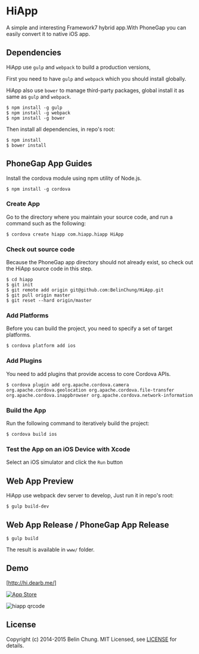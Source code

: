 HiApp
=====

A simple and interesting Framework7 hybrid app.With PhoneGap you can easily convert it to native iOS app.

## Dependencies

HiApp use `gulp` and `webpack` to build a production versions,

First you need to have `gulp` and `webpack` which you should install globally.

HiApp also use `bower` to manage third-party packages, global install it as same as `gulp` and `webpack`.

```
$ npm install -g gulp
$ npm install -g webpack
$ npm install -g bower
```

Then install all dependencies, in repo's root:

```
$ npm install 
$ bower install
```

## PhoneGap App Guides

Install the cordova module using npm utility of Node.js.

```
$ npm install -g cordova
```

### Create App

Go to the directory where you maintain your source code, and run a command such as the following:

```
$ cordova create hiapp com.hiapp.hiapp HiApp
```

### Check out source code

Because the PhoneGap app directory should not already exist, so check out the HiApp source code in this step.

```
$ cd hiapp  
$ git init   
$ git remote add origin git@github.com:BelinChung/HiApp.git  
$ git pull origin master  
$ git reset --hard origin/master  
```

### Add Platforms

Before you can build the project, you need to specify a set of target platforms.

```
$ cordova platform add ios
```

### Add Plugins

You need to add plugins that provide access to core Cordova APIs.

```
$ cordova plugin add org.apache.cordova.camera org.apache.cordova.geolocation org.apache.cordova.file-transfer org.apache.cordova.inappbrowser org.apache.cordova.network-information
```

### Build the App

Run the following command to iteratively build the project:

```
$ cordova build ios
```

### Test the App on an iOS Device with Xcode

Select an iOS simulator and click the `Run` button

## Web App Preview

HiApp use webpack dev server to develop, Just run it in repo's root:

```
$ gulp build-dev
```

## Web App Release / PhoneGap App Release

```
$ gulp build
```

The result is available in `www/` folder.

## Demo

[http://hi.dearb.me/]

[![App Store](http://dearb.u.qiniudn.com/appstore-button.png)](https://itunes.apple.com/us/app/hi-liao-gao-xiao-shu-dong/id917320045?mt=8)

![hiapp qrcode](http://dearb.u.qiniudn.com/hiapp_qrcode_small.png)

## License

Copyright (c) 2014-2015 Belin Chung. MIT Licensed, see [LICENSE] for details.

[http://hi.dearb.me/]: http://hi.dearb.me/
[LICENSE]:https://github.com/BelinChung/HiApp/blob/master/LICENSE.md